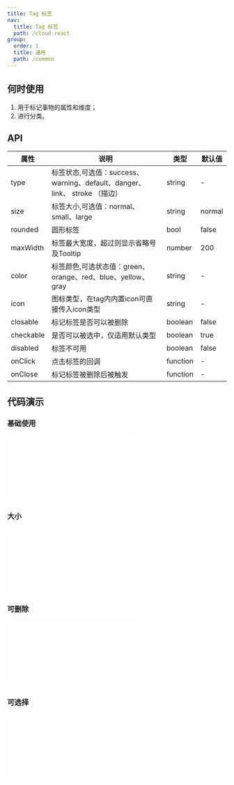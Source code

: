 ```yaml
---
title: Tag 标签
nav:
  title: Tag 标签
  path: /cloud-react
group:
  order: 1
  title: 通用
  path: /common
---
```


## 何时使用

1. 用于标记事物的属性和维度；
2. 进行分类。

## API

| 属性     | 说明                                                   | 类型     | 默认值 |
| -------- | ------------------------------------------------------ | -------- | ------ |
| type     | 标签状态,可选值：success、warning、default、danger、link、 stroke （描边） | string   | -      |
| size     | 标签大小,可选值：normal、small、large                     | string   | normal      |
| rounded     | 圆形标签                  | bool   | false      |
| maxWidth  | 标签最大宽度，超过则显示省略号及Tooltip                    | number   | 200  |
| color     | 标签颜色,可选状态值：green、orange、red、blue、yellow、gray  | string   | -      |
| icon     | 图标类型，在tag内内置icon可直接传入icon类型              | string   | -      |
| closable | 标记标签是否可以被删除                                 | boolean  | false  |
| checkable | 是否可以被选中，仅适用默认类型                                  | boolean  | true  |
| disabled | 标签不可用                                             | boolean  | false  |
| onClick  | 点击标签的回调                                         | function | -      |
| onClose  | 标记标签被删除后被触发                                 | function | -      |

 ## 代码演示 

### 基础使用
<embed src="@components/tag/demos/basic-tag.md" /> 

### 大小
<embed src="@components/tag/demos/color.md" /> 

### 可删除
<embed src="@components/tag/demos/closeable.md" />

### 可选择
<embed src="@components/tag/demos/categories.md" /> 
